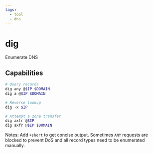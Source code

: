 ```yaml
---
tags:
  - tool
  - dns
---
```

# dig

Enumerate DNS

## Capabilities

```powershell
# Query records
dig any @$IP $DOMAIN
dig a @$IP $DOMAIN

# Reverse lookup
dig -x $IP

# Attempt a zone transfer
dig axfr @$IP
dig axfr @$IP $DOMAIN
```

Notes: Add `+short` to get concise output. Sometimes `ANY` requests are blocked to prevent DoS and all record types need to be enumerated manually.
